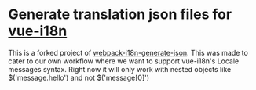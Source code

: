 # Generate translation json files for [vue-i18n](https://github.com/kazupon/vue-i18n)

This is a forked project of [webpack-i18n-generate-json](https://github.com/gkShine/i18n-generate-json). This was made to cater to our own workflow where we want to support vue-i18n's Locale messages syntax. Right now it will only work with nested objects like $('message.hello') and not $('message[0]')
